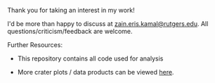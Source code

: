 Thank you for taking an interest in my work!

I'd be more than happy to discuss at [zain.eris.kamal@rutgers.edu](mailto:zain.eris.kamal@rutgers.edu). All questions/criticism/feedback are welcome.

Further Resources:

* This repository contains all code used for analysis

* More crater plots / data products can be viewed [here](https://docs.google.com/presentation/d/1ZEhFqY45mG_4yIDlGqROeRvtjlRDui9n3a6htyuav_w/edit?usp=sharing).
